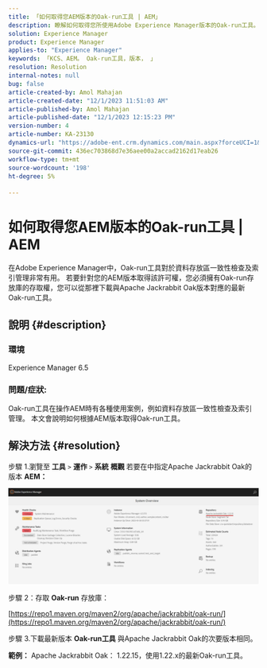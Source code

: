 ```yaml
---
title: 「如何取得您AEM版本的Oak-run工具 | AEM」
description: 瞭解如何取得您所使用Adobe Experience Manager版本的Oak-run工具。
solution: Experience Manager
product: Experience Manager
applies-to: "Experience Manager"
keywords: 「KCS、AEM。 Oak-run工具，版本， 」
resolution: Resolution
internal-notes: null
bug: false
article-created-by: Amol Mahajan
article-created-date: "12/1/2023 11:51:03 AM"
article-published-by: Amol Mahajan
article-published-date: "12/1/2023 12:15:23 PM"
version-number: 4
article-number: KA-23130
dynamics-url: "https://adobe-ent.crm.dynamics.com/main.aspx?forceUCI=1&pagetype=entityrecord&etn=knowledgearticle&id=77fc11e4-3f90-ee11-8179-6045bd006704"
source-git-commit: 436ec703868d7e36aee00a2accad2162d17eab26
workflow-type: tm+mt
source-wordcount: '198'
ht-degree: 5%

---
```


# 如何取得您AEM版本的Oak-run工具 | AEM


在Adobe Experience Manager中，Oak-run工具對於資料存放區一致性檢查及索引管理非常有用。 若要針對您的AEM版本取得該許可權，您必須擁有Oak-run存放庫的存取權，您可以從那裡下載與Apache Jackrabbit Oak版本對應的最新Oak-run工具。

## 說明 {#description}


### <b>環境</b>

Experience Manager 6.5



### <b>問題/症狀:</b>

Oak-run工具在操作AEM時有各種使用案例，例如資料存放區一致性檢查及索引管理。
本文會說明如何根據AEM版本取得Oak-run工具。


## 解決方法 {#resolution}


步驟 1.瀏覽至 <b>工具</b> `>`  <b>運作</b> `>`  <b>系統</b> <b>概觀</b> 若要在中指定Apache Jackrabbit Oak的版本 <b>AEM：</b>

![](assets/9c19e0e0-dc7d-ee11-8179-6045bd006a22.png)

步驟 2：存取 <b>Oak-run</b> 存放庫：

[https://repo1.maven.org/maven2/org/apache/jackrabbit/oak-run/](https://repo1.maven.org/maven2/org/apache/jackrabbit/oak-run/)

步驟 3.下載最新版本 <b>Oak-run工具</b> 與Apache Jackrabbit Oak的次要版本相同。

<b>範例：</b>
Apache Jackrabbit Oak： 1.22.15，使用1.22.x的最新Oak-run工具。
